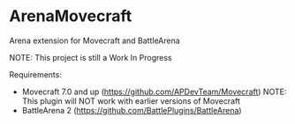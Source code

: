 # ArenaMovecraft
Arena extension for Movecraft and BattleArena

NOTE: This project is still a Work In Progress

Requirements:
- Movecraft 7.0 and up (https://github.com/APDevTeam/Movecraft) NOTE: This plugin will NOT work with earlier versions of Movecraft
- BattleArena 2 (https://github.com/BattlePlugins/BattleArena)
